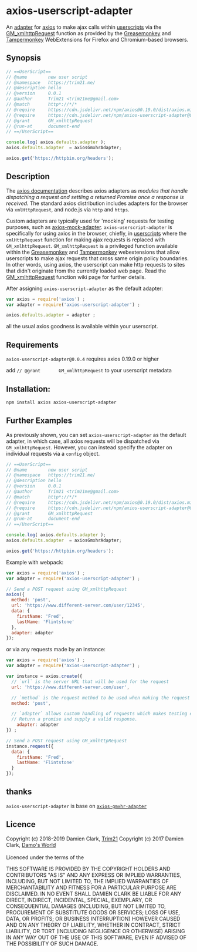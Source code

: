 # axios-userscript-adapter

An [adapter](https://github.com/mzabriskie/axios/tree/master/lib/adapters#readme) for 
[axios](https://github.com/mzabriskie/axios) to make ajax calls within [userscripts](https://github.com/OpenUserJs/OpenUserJS.org/wiki/Userscript-beginners-HOWTO) via the [GM_xmlhttpRequest](https://wiki.greasespot.net/GM_xmlhttpRequest) function as provided
 by the [Greasemonkey](https://addons.mozilla.org/en-US/firefox/addon/greasemonkey/)
 and [Tampermonkey](https://chrome.google.com/webstore/detail/tampermonkey/dhdgffkkebhmkfjojejmpbldmpobfkfo?hl=en)
WebExtensions for Firefox and Chromium-based browsers. 

## Synopsis

```javascript
// ==UserScript==
// @name        new user script
// @namespace   https://trim21.me/
// @description hello
// @version     0.0.1
// @author      Trim21 <trim21me@gmail.com>
// @match       http*://*/*
// @require     https://cdn.jsdelivr.net/npm/axios@0.19.0/dist/axios.min.js
// @require     https://cdn.jsdelivr.net/npm/axios-userscript-adapter@0.0.4/dist/axiosGmxhrAdapter.min.js
// @grant       GM_xmlhttpRequest
// @run-at      document-end
// ==/UserScript==

console.log( axios.defaults.adapter );
axios.defaults.adapter  = axiosGmxhrAdapter;

axios.get('https://httpbin.org/headers');
```

## Description
The [axios documentation](https://github.com/mzabriskie/axios/tree/master/lib/adapters#readme) describes axios adapters as *modules that handle dispatching a request and settling a returned Promise once a response is received.*  The standard axios distribution includes adapters for the browser via `xmlHttpRequest`, and node.js via `http` and `https`.  

Custom adapters are typically used for 'mocking' requests for testing purposes, such as [axios-mock-adapter](https://www.npmjs.com/package/axios-mock-adapter).  `axios-userscript-adapter` is specifically for using axios in the browser, chiefly, in [userscripts](https://openuserjs.org/about/Userscript-Beginners-HOWTO) where the `xmlHttpRequest` function for making ajax requests is replaced with `GM_xmlhttpRequest`.  `GM_xmlhttpRequest` is a privileged function available within the [Greasemonkey](https://addons.mozilla.org/en-US/firefox/addon/greasemonkey/) and
[Tampermonkey](https://chrome.google.com/webstore/detail/tampermonkey/dhdgffkkebhmkfjojejmpbldmpobfkfo?hl=en)
 webextensions that allow userscripts to make ajax requests that cross same origin policy boundaries.  In other words, using axios, the userscript can make http requests to sites that didn't originate from the currently loaded web page.  Read the [GM_xmlhttpRequest](https://wiki.greasespot.net/GM_xmlhttpRequest) function wiki page for further details.

After assigning `axios-userscript-adapter` as the default adapter:

```javascript
var axios = require('axios') ;
var adapter = require('axios-userscript-adapter') ;

axios.defaults.adapter = adapter ;
```

all the usual axios goodness is available within your userscript.

## Requirements
`axios-userscript-adapter@0.0.4` requires axios 0.19.0 or higher

add `// @grant       GM_xmlhttpRequest` to your userscript metadata

## Installation:
```bash
npm install axios axios-userscript-adapter
```

## Further Examples
As previously shown, you can set `axios-userscript-adapter` as the default adapter, in which case, all axios requests will be dispatched via `GM_xmlhttpRequest`.  However, you can instead specify the adapter on individual requests via a `config` object. 

```javascript
// ==UserScript==
// @name        new user script
// @namespace   https://trim21.me/
// @description hello
// @version     0.0.1
// @author      Trim21 <trim21me@gmail.com>
// @match       http*://*/*
// @require     https://cdn.jsdelivr.net/npm/axios@0.19.0/dist/axios.min.js
// @require     https://cdn.jsdelivr.net/npm/axios-userscript-adapter@0.0.4/dist/axiosGmxhrAdapter.min.js
// @grant       GM_xmlhttpRequest
// @run-at      document-end
// ==/UserScript==

console.log( axios.defaults.adapter );
axios.defaults.adapter  = axiosGmxhrAdapter;

axios.get('https://httpbin.org/headers');
```

Example with webpack:

```javascript
var axios = require('axios') ;
var adapter = require('axios-userscript-adapter') ;

// Send a POST request using GM_xmlhttpRequest
axios({
  method: 'post',
  url: 'https://www.different-server.com/user/12345',
  data: {
    firstName: 'Fred',
    lastName: 'Flintstone'
  },
  adapter: adapter
});
```

or via any requests made by an instance:

```javascript
var axios = require('axios') ;
var adapter = require('axios-userscript-adapter') ;

var instance = axios.create({
  // `url` is the server URL that will be used for the request
  url: 'https://www.different-server.com/user',

  // `method` is the request method to be used when making the request
  method: 'post',

  // `adapter` allows custom handling of requests which makes testing easier.
  // Return a promise and supply a valid response.
	adapter: adapter
}) ;

// Send a POST request using GM_xmlhttpRequest
instance.request({
  data: {
    firstName: 'Fred',
    lastName: 'Flintstone'
  }
});
```

## thanks

`axios-userscript-adapter` is base on [`axios-gmxhr-adapter`](https://github.com/damoclark/axios-gmxhr-adapter)



## Licence
Copyright (c) 2018-2019 Damien Clark, [Trim21](https://github.com/Trim21)
Copyright (c) 2017 Damien Clark, [Damo's World](https://damos.world)<br/> <br/>
Licenced under the terms of the

THIS SOFTWARE IS PROVIDED BY THE COPYRIGHT HOLDERS AND CONTRIBUTORS "AS IS" AND
ANY EXPRESS OR IMPLIED WARRANTIES, INCLUDING, BUT NOT LIMITED TO, THE IMPLIED
WARRANTIES OF MERCHANTABILITY AND FITNESS FOR A PARTICULAR PURPOSE ARE
DISCLAIMED. IN NO EVENT SHALL DAMIEN CLARK BE LIABLE FOR ANY DIRECT,
INDIRECT, INCIDENTAL, SPECIAL, EXEMPLARY, OR CONSEQUENTIAL DAMAGES (INCLUDING,
BUT NOT LIMITED TO, PROCUREMENT OF SUBSTITUTE GOODS OR SERVICES; LOSS OF USE,
DATA, OR PROFITS; OR BUSINESS INTERRUPTION) HOWEVER CAUSED AND ON ANY THEORY OF
LIABILITY, WHETHER IN CONTRACT, STRICT LIABILITY, OR TORT (INCLUDING NEGLIGENCE
OR OTHERWISE) ARISING IN ANY WAY OUT OF THE USE OF THIS SOFTWARE, EVEN IF
ADVISED OF THE POSSIBILITY OF SUCH DAMAGE.
